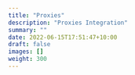 ```yaml
---
title: "Proxies"
description: "Proxies Integration"
summary: ""
date: 2022-06-15T17:51:47+10:00
draft: false
images: []
weight: 300
---
```

